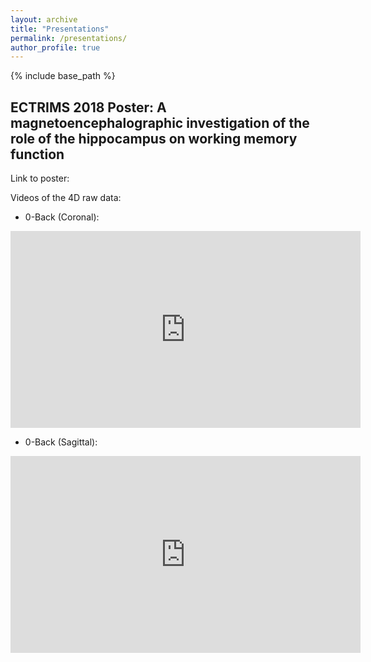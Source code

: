 ```yaml
---
layout: archive
title: "Presentations"
permalink: /presentations/
author_profile: true
---
```

 {% include base_path %}

ECTRIMS 2018 Poster: A magnetoencephalographic investigation of the role of the hippocampus on working memory function
------
Link to poster: 

Videos of the 4D raw data:
- 0-Back (Coronal):
<iframe width="560" height="315" src="https://www.youtube.com/embed/vllfKJ0ZBdI" frameborder="0" allow="autoplay; encrypted-media" allowfullscreen></iframe>

- 0-Back (Sagittal):
<iframe width="560" height="315" src="https://www.youtube.com/embed/wMIzqY_w9Uo" frameborder="0" allow="autoplay; encrypted-media" allowfullscreen></iframe>

